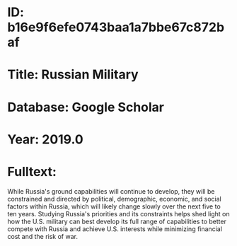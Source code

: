 # ID: b16e9f6efe0743baa1a7bbe67c872baf
# Title: Russian Military
# Database: Google Scholar
# Year: 2019.0
# Fulltext:
While Russia's ground capabilities will continue to develop, they will be constrained and directed by political, demographic, economic, and social factors within Russia, which will likely change slowly over the next five to ten years.
Studying Russia's priorities and its constraints helps shed light on how the U.S. military can best develop its full range of capabilities to better compete with Russia and achieve U.S. interests while minimizing financial cost and the risk of war.